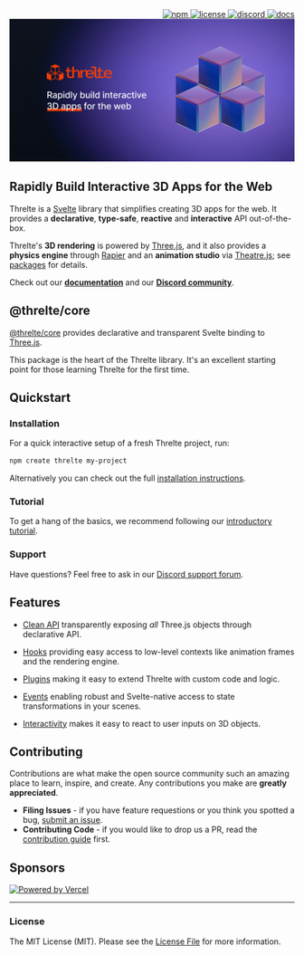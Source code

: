 <div align="right">
 <a href="https://www.npmjs.com/package/@threlte/core">
  <img alt="npm" src="https://img.shields.io/npm/v/@threlte/core?color=fe4100&labelColor=171d27&logo=npm&logoColor=white"/>
 </a>
 <a href="https://github.com/threlte/threlte/blob/main/LICENSE.md">
  <img alt="license" src="https://img.shields.io/npm/l/@threlte/core?color=fe4100&labelColor=171d27&logo=git&logoColor=white"/>
 </a>
 <a href="https://discord.com/channels/985983540804091964">
  <img alt="discord" src="https://img.shields.io/discord/985983540804091964?label=discord&color=fe4100&labelColor=171d27&logo=discord&logoColor=white"/>
 </a>
 <a href="https://next.threlte.xyz">
  <img alt="docs" src="https://img.shields.io/website?down_color=red&down_message=offline&label=docs&color=fe4100&labelColor=171d27&up_message=online&url=https%3A%2F%2Fthrelte.xyz&logo=svelte&logoColor=white"/>
 </a>
</div>

<a href="https://next.threlte.xyz">
 <img src="./threlte-banner.jpg"/>
</a>

## Rapidly Build Interactive 3D Apps for the Web

Threlte is a [Svelte](https://svelte.dev/) library that simplifies creating 3D apps for the web. It provides a **declarative**, **type-safe**, **reactive** and **interactive** API out-of-the-box.

Threlte's **3D rendering** is powered by [Three.js](https://threejs.org/), and it also provides a **physics engine** through [Rapier](https://rapier.rs/) and an **animation studio** via [Theatre.js](https://www.theatrejs.com/); see [packages](#packages) for details.

Check out our **[documentation](https://next.threlte.xyz)** and our **[Discord community](https://discord.gg/EqUBCfCaGm)**.

## @threlte/core

[@threlte/core](https://next.threlte.xyz/docs/reference/core/getting-started) provides declarative and transparent Svelte binding to [Three.js](https://threejs.org/).

This package is the heart of the Threlte library. It's an excellent starting point for those learning Threlte for the first time.

## Quickstart

### Installation

For a quick interactive setup of a fresh Threlte project, run:

```sh
npm create threlte my-project
```

Alternatively you can check out the full [installation instructions](https://next.threlte.xyz/docs/learn/getting-started/installation).

### Tutorial

To get a hang of the basics, we recommend following our [introductory tutorial](https://next.threlte.xyz/docs/learn/getting-started/your-first-scene).

### Support

Have questions? Feel free to ask in our [Discord support forum](https://discord.com/channels/985983540804091964/1031843197963477002).

## Features

 - [Clean API](https://next.threlte.xyz/docs/reference/core/t) transparently exposing *all* Three.js objects through declarative API.

 - [Hooks](https://next.threlte.xyz/docs/learn/basics/hooks) providing easy access to low-level contexts like animation frames and the rendering engine.

 - [Plugins](https://next.threlte.xyz/docs/learn/advanced/plugins) making it easy to extend Threlte with custom code and logic.

 - [Events](https://next.threlte.xyz/docs/learn/basics/events) enabling robust and Svelte-native access to state transformations in your scenes.

 - [Interactivity](https://next.threlte.xyz/docs/reference/extras/interactivity) makes it easy to react to user inputs on 3D objects.

## Contributing

Contributions are what make the open source community such an amazing place to learn, inspire, and create. Any contributions you make are **greatly appreciated**.

- **Filing Issues** - if you have feature requestions or you think you spotted a bug, [submit an issue](https://github.com/threlte/threlte/issues/new).
- **Contributing Code** - if you would like to drop us a PR, read the [contribution guide](https://github.com/threlte/threlte/blob/main/CONTRIBUTING.md) first.

## Sponsors

[![Powered by Vercel](./assets/vercel/powered-by-vercel.svg)](https://vercel.com/?utm_source=threlte&utm_campaign=oss)

---

### License

The MIT License (MIT). Please see the [License File](LICENSE.md) for more information.

